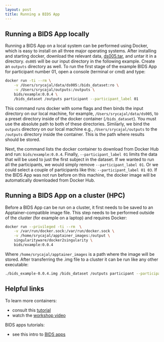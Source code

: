 ```yaml
---
layout: post
title: Running a BIDS App
---
```


## Running a BIDS App locally

Running a BIDS App on a local system can be performed using Docker, which is
easy to install on all three major operating systems. After installing and
starting docker, download the relevant data,
[ds005.tar](https://drive.google.com/drive/folders/0B2JWN60ZLkgkMGlUY3B4MXZIZW8),
and untar it in a directory. `ds005` will be our input directory in the
following example. Create an `outputs` directory as well. To run the first stage
of the example BIDS App for participant number 01, open a console (terminal or
cmd) and type:

```bash
docker run -ti --rm \
    -v /Users/srycajal/data/ds005:/bids_dataset:ro \
    -v /Users/srycajal/outputs:/outputs \
    bids/example:0.0.4 \
    /bids_dataset /outputs participant --participant_label 01
```

This command runs docker with some flags and then binds the input directory on
our local machine, for example, `/Users/srycajal/data/ds005`, to a preset
directory inside of the docker container (`/bids_dataset`). You must use the
absolute path to both of these directories. Similarly, we bind the `outputs`
directory on our local machine e.g., `/Users/srycajal/outputs` to the `/outputs`
directory inside the container. This is the path where results should be stored.

Next, the command lists the docker container to download from Docker Hub and
run: `bids/example:0.0.4`. Finally, `--participant_label 01` limits the data
that will be used to just the first subject in the dataset. If we wanted to run
all the participants, we would simply remove `--participant_label 01`. Or we
could select a couple of participants like this: `--participant_label 01 03`. If
the BIDS App was not run before on this machine, the docker image will be
automatically downloaded from Docker Hub.

## Running a BIDS App on a cluster (HPC)

Before a BIDS App can be run on a cluster, it first needs to be saved to an
Apptainer-compatible image file. This step needs to be performed outside of
the cluster (for example on a laptop) and requires Docker:

```bash
docker run --privileged -ti --rm  \
    -v /var/run/docker.sock:/var/run/docker.sock \
    -v /home/srycajal/apptainer_images:/output \
    singularityware/docker2singularity \
    bids/example:0.0.4
```

Where `/home/srycajal/apptainer_images` is a path where the image will be
stored. After transferring the .img file to a cluster it can be run like any
other executable:

```bash
./bids_example-0.0.4.img /bids_dataset /outputs participant --participant_label 01
```

## Helpful links

To learn more containers:

- consult this
  [tutorial](https://neurohackweek.github.io/docker-for-scientists/)
- watch the [workshop video](https://www.youtube.com/watch?v=wAATYzn8O54)

BIDS apps tutorials:

- see this intro to [BIDS apps](https://github.com/fliem/bids_apps_intro)
